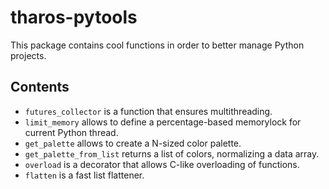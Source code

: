 # tharos-pytools

This package contains cool functions in order to better manage Python projects.

## Contents

+ `futures_collector` is a function that ensures multithreading.
+ `limit_memory` allows to define a percentage-based memorylock for current Python thread.
+ `get_palette` allows to create a N-sized color palette.
+ `get_palette_from_list` returns a list of colors, normalizing a data array.
+ `overload` is a decorator that allows C-like overloading of functions.
+ `flatten` is a fast list flattener.
